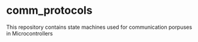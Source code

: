 # comm_protocols
This repository contains state machines used for communication porpuses in Microcontrollers
